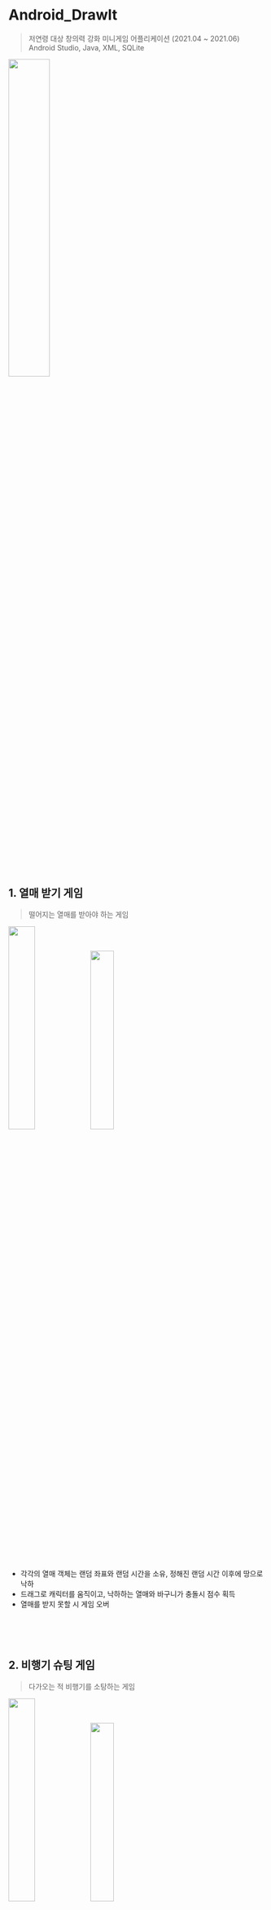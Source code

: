 
# Android_DrawIt
> 저연령 대상 창의력 강화 미니게임 어플리케이션 (2021.04 ~ 2021.06) <br/> 
> Android Studio, Java, XML, SQLite

<img src="https://user-images.githubusercontent.com/87380790/126425351-6a231c07-5aca-4a20-8779-d4b850e53939.png" width="40%">


<br/>
<br/>
<br/>

## 1. 열매 받기 게임
> 떨어지는 열매를 받아야 하는 게임

<img src="https://user-images.githubusercontent.com/87380790/126425810-6df946d2-b2dc-4eb1-a5cf-c843a10dbcc0.png" width="32%"><img src="https://user-images.githubusercontent.com/87380790/175809913-dffab2ba-eb5a-47b9-8ffe-60c0e441b75c.gif" width="30%">
- 각각의 열매 객체는 랜덤 좌표와 랜덤 시간을 소유, 정해진 랜덤 시간 이후에 땅으로 낙하 <br/> 
- 드래그로 캐릭터를 움직이고, 낙하하는 열매와 바구니가 충돌시 점수 획득 <br/>
- 열매를 받지 못할 시 게임 오버

<br/>
<br/>
<br/>
 
## 2. 비행기 슈팅 게임
> 다가오는 적 비행기를 소탕하는 게임

<img src="https://user-images.githubusercontent.com/87380790/126426307-7d85bdcb-af89-472c-9d60-971461331d92.png" width="32%"><img src="https://user-images.githubusercontent.com/87380790/175809970-c114e086-0bdb-451c-a23b-e4f58836043a.gif" width="30%">
- 각각의 적 비행기 객체는 랜덤 좌표와 랜덤 속도를 소유, 정해진 랜덤 속도로 플레이어 쪽으로 비행 <br/> 
- 드래그로 비행기를 움직이고, 자동 발사되는 총알을 적 비행기에게 2번 맞출 시 점수 획득<br/>
- 적 비행기와 충돌 시 게임 오버

<br/>
<br/>
<br/>
 
## 3. 점프 게임
> 구름을 밟고 하늘로 점프하는 게임
> 
<img src="https://user-images.githubusercontent.com/87380790/126426437-0b3b6579-5384-4f35-b35e-f3c4efb697b7.png" width="32%"><img src="https://user-images.githubusercontent.com/87380790/175810002-09ca63b7-28cd-4735-8169-6ffa24017bc7.gif" width="30%">
- 각각의 구름 객체와 새는 랜덤 좌표를 소유 <br/> 
- 드래그로 캐릭터를 움직이고, 구름을 밟아 점프하여 점수 획득<br/>
- 새와 충돌 및 플레이어가 화면 밖으로 떨어질 시 게임 오버

<br/>
<br/>
<br/>
 
## 4. 모험 게임
> 동물과 장애물을 피해 사바나를 지나가는 게임
> 
<img src="https://user-images.githubusercontent.com/87380790/126426355-933552bf-46ab-47ba-b8fb-44c390ee427c.png" width="32%"><img src="https://user-images.githubusercontent.com/87380790/175809998-19e8192d-1d40-4b79-b597-2343a42dac42.gif" width="30%">
- 각각의 동물과 장애물은 고유한 좌표를 소유, 정해진 이동 경로와 속도에 따라 움직임 <br/> 
- 터치로 캐릭터를 움직이고, 이동한 거리에 따라 점수 획득<br/>
- 동물과 충돌하거나 장애물을 피하지 못할 시 게임 오버

<br/>
<br/>
<br/>
 
  
## 5. 회원 데이터베이스 저장
> 회원 가입, 로그인 기능, SQLite 를 활용하여 회원 데이터를 기기 내에 저장
  
<br/>
<br/>
<br/>

## 6. 최고 점수 랭킹 시스템
> SQLite를 이용하여 회원 데이터베이스로 같은 기기 내의 랭킹 시스템
<img src="https://user-images.githubusercontent.com/87380790/126427744-2160bc91-b82a-4a18-9260-89fe7c54e4da.png" width="30%">
  
<br/>
<br/>
<br/>
  
## 7. 오브젝트 간 충돌처리
> 객체마다 Rect 크기를 설정하고 Rect.intersects()를 이용하여 충돌 처리

<br/>
<br/>
<br/>
 
  
## 8. 터치 이벤트 설계
> 터치하는 곳으로 캐릭터를 이동시키는 게 아닌, 손가락을 움직이는 만큼만 캐릭터를 움직일 수 있게끔 onTouchEvent 설계

<br/>
<br/>
<br/>
 
  
## 9. 메인 오브젝트를 직접 그려 플레이
> Paint class를 활용한 그리기, 그림 저장 및 불러오기   by. 주세현(팀원)
> 
<img src="https://user-images.githubusercontent.com/87380790/126425601-fa6754c6-8b9d-4c76-a143-b58266fa50bf.png" width="30%"><img src="https://user-images.githubusercontent.com/87380790/126425595-b024d730-a6f8-498c-bbc7-f73242d07c65.png" width="30%">

<br/>
<br/>
<br/>
  
<br/>
